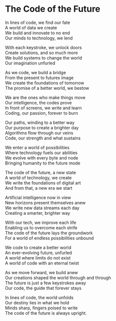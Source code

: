 # The Code of the Future

In lines of code, we find our fate  
A world of data we create  
We build and innovate to no end  
Our minds to technology, we lend  

With each keystroke, we unlock doors  
Create solutions, and so much more  
We build systems to change the world  
Our imagination unfurled  

As we code, we build a bridge  
From the present to futures image  
We create the foundations of tomorrow  
The promise of a better world, we bestow  

We are the ones who make things move  
Our intelligence, the codes prove  
In front of screens, we write and learn  
Coding, our passion, forever to burn  

Our paths, winding to a better way  
Our purpose to create a brighter day  
Algorithms flow through our veins  
Code, our strength and what sustains  

We enter a world of possibilities  
Where technology fuels our abilities  
We evolve with every byte and node  
Bringing humanity to the future mode  

The code of the future, a new state  
A world of technology, we create  
We write the foundations of digital art  
And from that, a new era we start  

Artificial intelligence now in view  
New horizons present themselves anew  
We write new data streams each day  
Creating a smarter, brighter way  

With our tech, we improve each life  
Enabling us to overcome each strife  
The code of the future lays the groundwork  
For a world of endless possibilities unbound  

We code to create a better world  
An ever-evolving future, unfurled  
A world where limits do not exist  
A world of code with an eternal twist  

As we move forward, we build anew  
Our creations shaped the world through and through  
The future is just a few keystrokes away  
Our code, the guide that forever stays  

In lines of code, the world unfolds  
Our destiny lies in what we hold  
Minds sharp, fingers poised to write  
The code of the future is always upright.